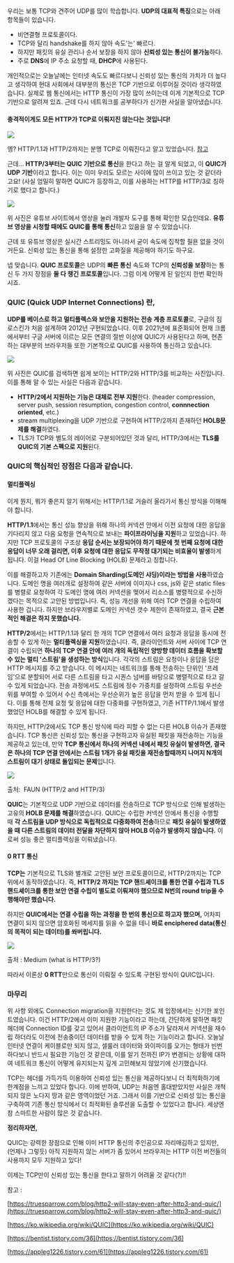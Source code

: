 우리는 보통 TCP와 견주어 UDP를 많이 학습합니다. **UDP의 대표적 특징**으로는 아래 항목들이 있습니다.

- 비연결형 프로토콜이다.
- TCP와 달리 handshake를 하지 않아 속도'는' 빠르다.
- 하지만 패킷의 유실 관리나 순서 보장을 하지 않아 **신뢰성 있는 통신이 불가능**하다.
- 주로 **DNS**에 IP 주소 요청할 때, **DHCP**에 사용된다.

개인적으로는 오늘날에는 인터넷 속도도 빠르다보니 신뢰성 있는 통신의 가치가 더 높다고 생각하여 현대 사회에서 대부분의 통신은 TCP 기반으로 이루어질 것이라 생각하였습니다. 실제로 웹 통신에서는 HTTP 통신이 가장 많이 쓰이는데 이게 기본적으로 TCP 기반으로 알려져 있죠. 근데 다시 네트워크를 공부하다가 신기한 사실을 알아냈습니다.

#### **충격적이게도 모든 HTTP가 TCP로 이뤄지진 않는다는 것입니다!**

![](https://blog.kakaocdn.net/dn/9YHpt/btq1caOGyMn/c5NiBES3bqYaIpdD7v6kF0/img.gif)

엥? HTTP/1.1과 HTTP/2까지는 분명 TCP로 이뤄진다고 알고 있었습니다. [참고](https://en.wikipedia.org/wiki/HTTP/2#Differences_from_HTTP/1.1)

근데... **HTTP/3부터는 QUIC 기반으로 통신**을 한다고 하는 걸 알게 되었고, 이 **QUIC가 UDP 기반**이라고 합니다. 이는 이미 우리도 모르는 사이에 많이 쓰이고 있는 것 같더라고요! (사실 엄밀히 말하면 QUIC가 등장하고, 이를 사용하는 HTTP를 HTTP/3로 칭하기로 했다고 합니다.)

![](https://blog.kakaocdn.net/dn/bNp3Da/btsEnSvo1lK/OoJRxFwyudZvi34h9mnKhk/img.png)

위 사진은 유튜브 사이트에서 영상을 눌러 개발자 도구를 통해 확인한 모습인데요. **유튜브 영상을 시청할 때에도 QUIC를 통해 통신**하고 있음을 알 수 있었습니다.

근데 또 유튜브 영상은 실시간 스트리밍도 아니라서 굳이 속도에 집착할 필욘 없을 것이거든요. 신뢰성 있는 통신을 통해 설정한 고화질을 제공해야 하기도 하구요.

넵 맞습니다. **QUIC 프로토콜**은 UDP의 **빠른 통신** 속도와 TCP의 **신뢰성을 보장**하는 통신 두 가지 장점을 **둘 다 챙긴 프로토콜**입니다. 그럼 이게 어떻게 된 일인지 한번 확인하시죠.

### QUIC (Quick UDP Internet Connections) 란,

**UDP를 베이스로 하고 멀티플렉스와 보안을 지원하는 전송 계층 프로토콜**로, 구글의 짐 로스킨가 처음 설계하여 2012년 구현되었습니다. 이후 2021년에 표준화되어 현재 크롬에서부터 구글 서버에 이르는 모든 연결의 절반 이상에 QUIC가 사용된다고 하며, 현존하는 대부분의 브라우저들 또한 기본적으로 QUIC를 사용하여 통신하고 있습니다.

![](https://blog.kakaocdn.net/dn/F3dnw/btsEnbuYUkK/ZUNuQNZbGLDI0R5E3GifDk/img.jpg)

위 사진은 QUIC를 검색하면 쉽게 보이는 HTTP/2와 HTTP/3를 비교하는 사진입니다. 이를 통해 알 수 있는 사실은 다음과 같습니다.

- **HTTP/2에서 지원하는 기능은 대체로 전부 지원**한다. (header compression, server push, session resumption, congestion control, **connnection oriented**, etc.)
- stream multiplexing을 UDP 기반으로 구현하여 HTTP/2까지 존재하던 **HOLB문제를 해결**하였다.
- TLS가 TCP와 별도의 레이어로 구분되어있던 것과 달리, HTTP/3에서는 **TLS를 QUIC의 기본 스펙으로 지원**된다.

### QUIC의 핵심적인 장점은 다음과 같습니다.

#### **멀티플렉싱**

이게 뭔지, 뭐가 좋은지 알기 위해서는 HTTP/1.1로 거슬러 올라가서 통신 방식을 이해해야 합니다.

**HTTP/1.1**에서는 통신 성능 향상을 위해 하나의 커넥션 안에서 이전 요청에 대한 응답을 기다리지 않고 다음 요청을 연속적으로 보내는 **파이프라이닝을 지원**하고 있었습니다. 하지만 TCP 프로토콜의 구조상 **응답 순서는 보장되어야 하기 때문에** **첫 번째 요청에 대한 응답이 너무 오래 걸리면, 이후 요청에 대한 응답도 무작정 대기되는 비효율이 발생**하게 됩니다. 이걸 Head Of Line Blocking (HOLB) 문제라고 칭합니다.

이를 해결하고자 기존에는 **Domain Sharding(도메인 샤딩)이라는 방법을 사용**하였습니다. 도메인 명을 여러개로 설정하여 같은 서버에 이미지나 css, js와 같은 static files를 병렬로 요청하여 각 도메인 명에 여러 커넥션을 맺어서 리소스를 병렬적으로 수신하겠다는 목적으로 고안된 방법입니다. 즉, 성능 개선을 위해 여러 TCP 연결을 수립하여 사용한 겁니다. 하지만 브라우저별로 도메인 커넥션 갯수 제한이 존재하였고, 결국 **근본적인 해결은 하지 못했습니다.**

**HTTP/2**에서는 HTTP/1.1과 달리 한 개의 TCP 연결에서 여러 요청과 응답을 동시에 전송할 수 있게 하는 **멀티플렉싱을 지원**하였습니다. 즉, 클라이언트와 서버 사이에 TCP 연결이 수립되면 **하나의 TCP 연결 안에 여러 개의 독립적인 양방향 데이터 흐름을 확보할 수 있는 멀티 '스트림'을 생성하는 방식**입니다. 각각의 스트림은 요청이나 응답을 담은 HTTP 메시지를 주고 받습니다. 이 메시지는 네트워크를 통해 전송하는 단위인 '프레임'으로 분할되어 서로 다른 스트림을 타고 시퀀스 넘버를 바탕으로 병렬적으로 타고 갈 수 있게 되었습니다. 전송 과정에서도 스트림에 정수 가중치를 설정하여 스트림 우선순위를 부여할 수 있어서 수신 측에서는 우선순위가 높은 응답을 먼저 받을 수 있게 됩니다. 이를 통해 전체 요청 및 응답에 대한 다중화를 구현하였고, 기존 HTTP/1.1에서 발생했었던 HOLB를 해결할 수 있게 됩니다.

하지만, HTTP/2에서도 TCP 통신 방식에 따라 피할 수 없는 다른 HOLB 이슈가 존재했습니다. TCP 통신은 신뢰성 있는 통신을 구현하고자 유실된 패킷을 재전송하는 기능을 제공하고 있는데, 만약 **TCP 통신에서 하나의 커넥션 내에서 패킷 유실이 발생하면, 결국은 하나의 TCP 연결 안에서는 스트림 1개가 유실 패킷을 재전송할때까지 나머지 N개의 스트림이 대기 상태로 돌입되는 문제**입니다.

![](https://blog.kakaocdn.net/dn/bxWiQO/btsEpmpesxq/xka3UkNYjqVrIdYA3AF8mK/img.png)

출처:&nbsp; FAUN (HTTP/2 and HTTP/3)

**QUIC**는 기본적으로 UDP 기반으로 데이터를 전송하므로 TCP 방식으로 인해 발생하는 고유의 **HOLB 문제를 해결**하였습니다. QUIC는 수립한 커넥션 안에서 통신을 수행할 때 **각 스트림을 UDP 방식으로 독립적으로 다중화하여 전송**하므로 **패킷 유실이 발생하였을 때 다른 스트림의 데이터 전달을 차단하지 않아 HOLB 이슈가 발생하지 않습니다.** 이로써 성능 좋은 멀티플렉싱을 이뤄냈습니다.

#### **0 RTT 통신**

**TCP는** 기본적으로 TLS와 별개로 고안된 보안 프로토콜이므로, HTTP/2까지는 TCP 위에서 동작하였습니다. 즉, **HTTP/2 까지는 TCP 핸드셰이크를 통한 연결 수립과 TLS 핸드셰이크를 통한 보안 연결 수립이 별도로 이뤄져야 했으므로 N번의 round trip을 수행해야만 했습니다.**

하지만 **QUIC에서는 연결 수립을 하는 과정을 한 번의 통신으로 하고자 했으며,** 어차피 연결이 되지 않으면 암호화된 메세지를 읽을 수 없을 테니 **바로 enciphered data(통신의 목적이 되는 데이터)를 쏴버립니다.**

![](https://blog.kakaocdn.net/dn/qT5W7/btsEnaJRHyd/B6tjLUfJDjJXJZP0FaABQK/img.gif)

출처 : Medium (what is HTTP/3?)

따라서 이론상 **0 RTT**만으로 통신이 이뤄질 수 있도록 구현된 방식이 QUIC입니다.

### 마무리

위 사항 외에도 Connection migration을 지원한다는 것도 제 입장에서는 신기한 포인트였습니다. 이건 HTTP/2에서 이미 지원한 기능이라고 하는데, 간단하게 말하면 패킷 헤더에 Connection ID를 갖고 있어서 클라이언트의 IP 주소가 달라져서 커넥션을 재수립 하더라도 이전에 전송중이던 데이터를 받을 수 있게 하는 기능이라고 합니다. 오늘날 인터넷 연결이 케이블로만 되지 않고, 셀룰러 데이터와 와이파이를 오가는 형태가 빈번하다보니 반드시 필요한 기능인 것 같은데, 이를 알기 전까진 IP가 변경되는 상황에 대하여 네트워크 통신이 어떻게 유지되는지 깊게 고민해보지 않았기에 신기했습니다.

TCP는 헤더를 가득가득 이용하여 신뢰성 있는 통신을 제공하다보니 더 최적화하기에 한계점을 느끼고 있었다 합니다. 이에 반하여, UDP는 처음엔 홀대받았지만 사실은 개척되지 않은 노다지 땅과 같은 영역이었던 거죠. 그래서 이를 기반으로 신뢰성 있는 통신을 구축하여 기존 통신 방식에서 더 최적화된 솔루션을 도출할 수 있었다고 합니다. 세상엔 참 스마트한 사람이 많은 것 같습니다.

**정리하자면,**

QUIC는 강력한 장점으로 인해 이미 HTTP 통신의 주인공으로 자리매김하고 있지만, (언제나 그렇듯) 아직 지원하지 않는 서버가 좀 있어서 브라우저는 HTTP 이전 버전들의 사용까지 모두 지원하고 있다!

이제는 TCP만이 신뢰성 있는 통신을 한다고 말하기 어려울 것 같다(?)!!

참고 :

[https://truesparrow.com/blog/http2-will-stay-even-after-http3-and-quic/](https://truesparrow.com/blog/http2-will-stay-even-after-http3-and-quic/)

[https://ko.wikipedia.org/wiki/QUIC](https://ko.wikipedia.org/wiki/QUIC)

[https://bentist.tistory.com/36](https://bentist.tistory.com/36)

[https://appleg1226.tistory.com/61](https://appleg1226.tistory.com/61)